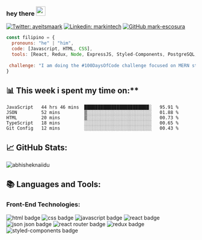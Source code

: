 ### hey there <img src="https://media.giphy.com/media/hvRJCLFzcasrR4ia7z/giphy.gif" width="25px">

<!--
**mark-escosura/mark-escosura** is a ✨ _special_ ✨ repository because its `README.md` (this file) appears on your GitHub profile.

Here are some ideas to get you started:

- 🔭 I’m currently working on ...
- 🌱 I’m currently learning ...
- 👯 I’m looking to collaborate on ...
- 🤔 I’m looking for help with ...
- 💬 Ask me about ...
- 📫 How to reach me: ...
- 😄 Pronouns: ...
- ⚡ Fun fact: ...
-->

[![Twitter: ayeitsmaark](https://img.shields.io/twitter/follow/ayeitsmaark?style=social)](https://twitter.com/ayeitsmaark)
[![Linkedin: markintech](https://img.shields.io/badge/-markintech-blue?style=flat-square&logo=Linkedin&logoColor=white&link=https://www.linkedin.com/in/mark-escosura/)](https://www.linkedin.com/in/mark-escosura/)
[![GitHub mark-escosura](https://img.shields.io/github/followers/mark-escosura?label=follow&style=social)](https://github.com/mark-escosura)

```javascript
const filipino = {
  pronouns: "he" | "him",
  code: [Javascript, HTML, CSS],
  tools: [React, Redux, Node, ExpressJS, Styled-Components, PostgreSQL, MongoDB],
  
 challenge: "I am doing the #100DaysOfCode challenge focused on MERN stack"
}
```

## 📊 This week i spent my time on:**
<!--START_SECTION:waka-->
```text
JavaScript   44 hrs 46 mins  ████████████████████████░   95.91 % 
JSON         52 mins         ▒░░░░░░░░░░░░░░░░░░░░░░░░   01.88 % 
HTML         20 mins         ▒░░░░░░░░░░░░░░░░░░░░░░░░   00.73 % 
TypeScript   18 mins         ░░░░░░░░░░░░░░░░░░░░░░░░░   00.65 % 
Git Config   12 mins         ░░░░░░░░░░░░░░░░░░░░░░░░░   00.43 % 
```
<!--END_SECTION:waka-->

## 📈 GitHub Stats:

<p align="left"> <img src="https://github-readme-stats.vercel.app/api?username=mark-escosura&show_icons=true&theme=gotham" alt="abhisheknaiidu" />
  
## 📚 Languages and Tools:
<!--START_SECTION:mark-->
### Front-End Technologies:
<p>
  <img src="https://img.shields.io/badge/HTML5-E34F26?style=for-the-badge&logo=html5&logoColor=white" alt="html badge"/>
  <img src="https://img.shields.io/badge/CSS3-1572B6?style=for-the-badge&logo=css3&logoColor=white" alt="css badge"/>
  <img src="https://img.shields.io/badge/JavaScript-323330?style=for-the-badge&logo=javascript&logoColor=F7DF1E" alt="javascript badge"/>
  <img src="https://img.shields.io/badge/React-20232A?style=for-the-badge&logo=react&logoColor=61DAFB" alt="react badge"/>
  <img src="https://img.shields.io/badge/json-5E5C5C?style=for-the-badge&logo=json&logoColor=white" alt="json json badge"/>
  <img src="https://img.shields.io/badge/React_Router-CA4245?style=for-the-badge&logo=react-router&logoColor=white" alt="react router badge"/>
  <img src="https://img.shields.io/badge/Redux-593D88?style=for-the-badge&logo=redux&logoColor=white" alt="redux badge"/>
  <img src="https://img.shields.io/badge/styled--components-DB7093?style=for-the-badge&logo=styled-components&logoColor=white" alt="styled-components badge"/>
</p>
<!--END_SECTION:mark-->
